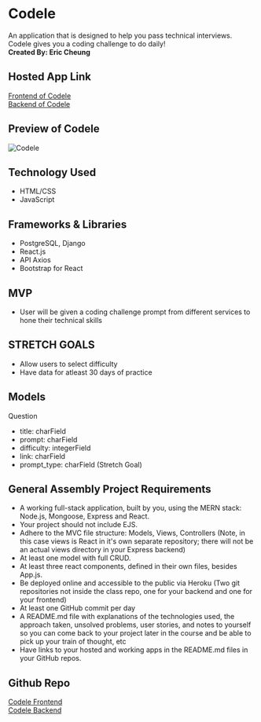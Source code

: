 # Codele

An application that is designed to help you pass technical interviews. Codele gives you a coding challenge to do daily!\
**Created By: Eric Cheung**

## Hosted App Link

[Frontend of Codele](https://codele.herokuapp.com/)\
[Backend of Codele](https://codele-backend.herokuapp.com/)

## Preview of Codele

![Codele](https://imgur.com/a/5CRB9oS)

## Technology Used

- HTML/CSS
- JavaScript

## Frameworks & Libraries

- PostgreSQL, Django
- React.js
- API Axios
- Bootstrap for React

## MVP

- User will be given a coding challenge prompt from different services to hone their technical skills

## STRETCH GOALS
- Allow users to select difficulty
- Have data for atleast 30 days of practice

## Models

Question

- title: charField
- prompt: charField
- difficulty: integerField
- link: charField
- prompt_type: charField (Stretch Goal)

## General Assembly Project Requirements

- A working full-stack application, built by you, using the MERN stack: Node.js, Mongoose, Express and React.
- Your project should not include EJS.
- Adhere to the MVC file structure: Models, Views, Controllers (Note, in this case views is React in it's own separate repository; there will not be an actual views directory in your Express backend)
- At least one model with full CRUD.
- At least three react components, defined in their own files, besides App.js.
- Be deployed online and accessible to the public via Heroku (Two git repositories not inside the class repo, one for your backend and one for your frontend)
- At least one GitHub commit per day
- A README.md file with explanations of the technologies used, the approach taken, unsolved problems, user stories, and notes to yourself so you can come back to your project later in the course and be able to pick up your train of thought, etc
- Have links to your hosted and working apps in the README.md files in your GitHub repos.

## Github Repo

[Codele Frontend](https://github.com/ercheung3/codele)\
[Codele Backend](https://github.com/ercheung3/codele-backend/)
